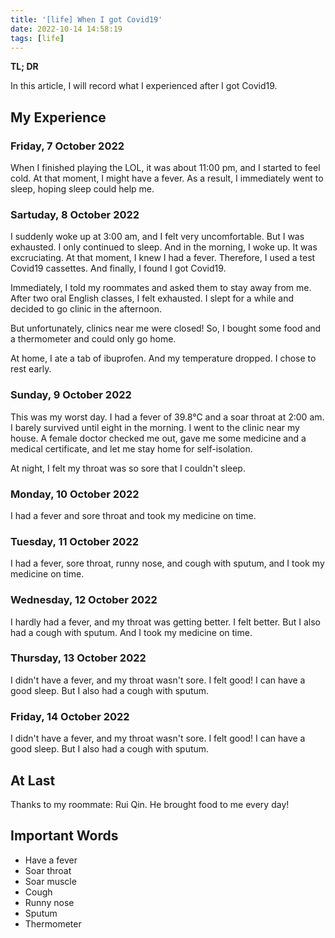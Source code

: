 ```yaml
---
title: '[life] When I got Covid19'
date: 2022-10-14 14:58:19
tags: [life]
---
```




**TL; DR**



In this article, I will record what I experienced after I got Covid19.



<!--more-->



## My Experience



### Friday, 7 October 2022



When I finished playing the LOL, it was about 11:00 pm, and I started to feel cold. At that moment, I might have a fever. As a result, I immediately went to sleep, hoping sleep could help me.



### Sartuday, 8 October 2022



I suddenly woke up at 3:00 am, and I felt very uncomfortable. But I was exhausted. I only continued to sleep. And in the morning, I woke up. It was excruciating. At that moment, I knew I had a fever. Therefore, I used a test Covid19 cassettes. And finally, I found I got Covid19.



Immediately, I told my roommates and asked them to stay away from me. After two oral English classes, I felt exhausted. I slept for a while and decided to go clinic in the afternoon.



But unfortunately, clinics near me were closed! So, I bought some food and a thermometer and could only go home. 



At home, I ate a tab of ibuprofen. And my temperature dropped. I chose to rest early.



### Sunday, 9 October 2022



This was my worst day. I had a fever of 39.8°C and a soar throat at 2:00 am. I barely survived until eight in the morning. I went to the clinic near my house. A female doctor checked me out, gave me some medicine and a medical certificate, and let me stay home for self-isolation.



At night, I felt my throat was so sore that I couldn't sleep.



### Monday, 10 October 2022



I had a fever and sore throat and took my medicine on time.



### Tuesday, 11 October 2022



I had a fever, sore throat, runny nose, and cough with sputum, and I took my medicine on time.



### Wednesday, 12 October 2022



I hardly had a fever, and my throat was getting better. I felt better. But I also had a cough with sputum. And I took my medicine on time.



### Thursday, 13 October 2022



I didn't have a fever, and my throat wasn't sore. I felt good! I can have a good sleep. But I also had a cough with sputum.





### Friday, 14 October 2022



I didn't have a fever, and my throat wasn't sore. I felt good! I can have a good sleep. But I also had a cough with sputum.



## At Last



Thanks to my roommate: Rui Qin. He brought food to me every day!



## Important Words



+ Have a fever
+ Soar throat
+ Soar muscle
+ Cough
+ Runny nose
+ Sputum
+ Thermometer





